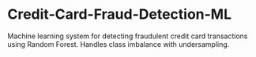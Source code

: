 # Credit-Card-Fraud-Detection-ML
Machine learning system for detecting fraudulent credit card transactions using Random Forest. Handles class imbalance with undersampling.
